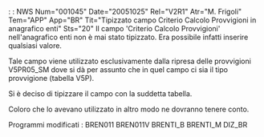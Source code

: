  :  : NWS Num="001045" Date="20051025" Rel="V2R1" Atr="M. Frigoli" Tem="APP" App="BR" Tit="Tipizzato campo Criterio Calcolo Provvigioni in anagrafico enti" Sts="20"
Il campo 'Criterio Calcolo Provvigioni' nell'anagrafico enti non è mai stato tipizzato.
Era possibile infatti inserire qualsiasi valore.

Tale campo viene utilizzato esclusivamente dalla ripresa delle provvigioni V5PR05_SM dove si dà per
assunto che in quel campo ci sia il tipo provvigione (tabella V5P).

Si è deciso di tipizzare il campo con la suddetta tabella.

Coloro che lo avevano utilizzato in altro modo ne dovranno tenere conto.

Programmi modificati : 
BREN011
BREN011V
BRENTI_B
BRENTI_M
DIZ_BR
